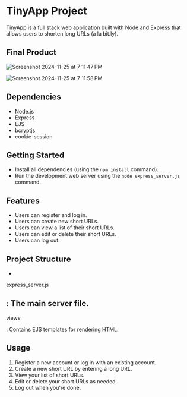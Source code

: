 
# TinyApp Project

TinyApp is a full stack web application built with Node and Express that allows users to shorten long URLs (à la bit.ly).

## Final Product
![Screenshot 2024-11-25 at 7 11 47 PM](https://github.com/user-attachments/assets/3ed413b4-5376-47ec-99d4-d26f69699e19)

![Screenshot 2024-11-25 at 7 11 58 PM](https://github.com/user-attachments/assets/a1582453-df28-4e38-b4c3-394538527534)


## Dependencies

- Node.js
- Express
- EJS
- bcryptjs
- cookie-session

## Getting Started

- Install all dependencies (using the `npm install` command).
- Run the development web server using the `node express_server.js` command.

## Features

- Users can register and log in.
- Users can create new short URLs.
- Users can view a list of their short URLs.
- Users can edit or delete their short URLs.
- Users can log out.

## Project Structure

- 

express_server.js

: The main server file.
- 

views

: Contains EJS templates for rendering HTML.

## Usage

1. Register a new account or log in with an existing account.
2. Create a new short URL by entering a long URL.
3. View your list of short URLs.
4. Edit or delete your short URLs as needed.
5. Log out when you're done.

